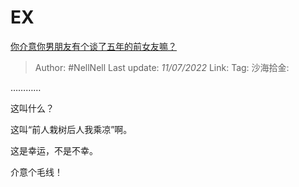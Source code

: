 # EX

[你介意你男朋友有个谈了五年的前女友嘛？](https://www.zhihu.com/question/372894003/answer/2557191154)

> Author: #NellNell
> Last update: *11/07/2022*
> Link:
> Tag:
> 沙海拾金:

…………

这叫什么？

这叫“前人栽树后人我乘凉”啊。

这是幸运，不是不幸。

介意个毛线！
